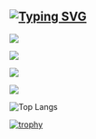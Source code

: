 ## [![Typing SVG](https://readme-typing-svg.demolab.com?font=Fira+Code&pause=1000&color=A277FF&width=435&lines=Welcome+to+my+profile)](https://git.io/typing-svg)



![](https://github-profile-summary-cards.vercel.app/api/cards/profile-details?username=smipos&theme=radical)

![](https://github-profile-summary-cards.vercel.app/api/cards/repos-per-language?username=smipos&theme=radical)

![](https://github-profile-summary-cards.vercel.app/api/cards/stats?username=smipos&theme=radical)


![](https://github-profile-summary-cards.vercel.app/api/cards/productive-time?username=smipos&theme=radical)

![Top Langs](https://github-readme-stats.vercel.app/api/top-langs/?username=Smipos&layout=compact&theme=aura)


[![trophy](https://github-profile-trophy.vercel.app/?username=Smipos&theme=tokyonight)](https://github.com/ryo-ma/github-profile-trophy)
